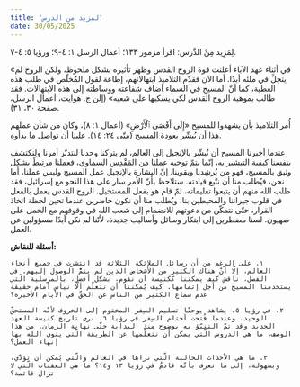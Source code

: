 ```yaml
---
title: 'لمزيد من الدرس'
date: 30/05/2025
---
```


لِمَزِيد مِنْ الدَّرس: اقرأ مزمور ١٣٣؛ أعمال الرسل ١: ٤-٩؛ ورؤيا ٥: ٤-٧.

«في أثناء عهد الآباء أعلنت قوة الروح القدس وظهر تأثيره بشكل ملحوظ، ولكن الروح لم يتجلَّ في ملئه أبدًا. أما الآن فقدّم التلاميذ ابتهالاتهم، إطاعة لقول المُخلّص في طلب هذه العطية، كما أنّ المسيح في السماء أضاف شفاعته ووساطته إلى هذه الابتهالات. فقد طالب بموهبة الروح القدس لكي يسكبها على شعبه» (إلن ج. هوايت، أعمال الرسل، صفحة ٣٠، ٣١).

أُمر التلاميذ بأن يشهدوا للمسيح «إِلَى أَقْصَى ٱلْأَرْضِ» (أعمال ١: ٨)، وكان من شأن عملهم هذا أن يُبشّر بعودة المسيح (متّى ٢٤: ١٤). علينا أن نواصل ما بدأوه.

عندما أخبرنا المسيح أن نُبشّر بالإنجيل إلى العالم، لم يتركنا وحدنا لنتدبّر أمرنا ولِنكتشف بنفسنا كيفية التبشير به، إنّما يتمّ توجيه عملنا من المَقْدِس السماوي، فعملنا مرتبطٌ بشكل وثيق بالمسيح، فهو من يُرشِدنا ويقوينا. إنّ البشارة بالإنجيل عمل المسيح وليس عملنا، أما نحن، فيُطلب منا أن نتّبع قيادته. ستلاحظ بأنّ الأمر سار على هذا النحو مع إسرائيل، فقد طلب الله منهم أن يتبعوا تعليماته، ثمّ قام هو بفعل المستحيل. الروح القدس يعمل بالفعل في قلوب جيراننا والمحيطين بنا، ويُطلب منا أن نكون حاضرين عندما تحين لحظة اتخاذ القرار، حتّى نتمكّن من دعوتهم للانضمام إلى شعب الله في وقوفهم مع الحمل على صهيون. لسنا مضطرين إلى ابتكار وسائل وأساليب جديدة، لأنّنا لم نكن أبدًا مسؤولين عن العمل.

**أسئلة للنقاش:**

`١. على الرغم من أن رسائل الملائكة الثلاثة قد انتشرت في جميع أنحاء العالم، إلّا أنّ هناك الكثير من الأشخاص الذين لم يتمّْ الوصول إليهم. في الفصل، ناقش كيف يمكننا ككنيسة أن نقوم، بشكل أفضل، بالمرسلية الّتي يستخدمنا المسيح من أجل إتمامها. كيف يُمكننا أن نتعلّم ألّا نيأس أمام حقيقة عدم سماع الكثير من الناس عن الحقّ في الأيام الأخيرة؟`

`٢. في رؤيا ٥، يشاهد يوحنّا تسليم السِفر المختوم إلى الخروف لأنّه المستحقّ الوحيد. وعندما فُتحت أختام السِفر في رؤيا ٦، نرى تاريخ كنيسة العهد الجديد وقد تمّ التنبّؤ به بوضوح منذ البداية حتّى نهاية الزمان. من هذا الوصف، ما هي الدروس الّتي يمكن أن نتعلّمها عن الطريقة الّتي ينوي الله بها إنهاء العمل؟`

`٣. ما هي الأحداث الحالية الّتي نراها في العالم والّتي يُمكن أن تؤدّي، وبسهولة، إلى ما نعرف بأنّه قادمٌ في رؤيا ١٣ و١٤؟ ما هي العقبات الّتي لا تزال قائمة؟`